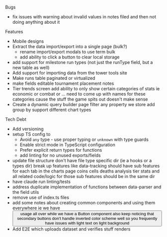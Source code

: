 Bugs
- fix issues with warning about invalid values in notes filed and then not doing anything about it

Features
- Mobile designs
- Extract the data import/export into a single page (bulk?)
    - rename import/export modals to use term bulk
    - add ability to click a button to clear local storage
- add support for milestone run types (not just the runType field, but a new table as well)
- Add support for importing data from the tower tools site    
- Make runs table paginated or virtualized
- make fields editable
    tournament placement
    notes
- Tier trends screen
    add ability to only show certain categories of stats
        ie economic or combat or ... need to come up with names for these categories cause the stuff the game spits out doesn't make sense
- Create a dynamic query builder page
    filter any property we store
    add group by
    support different chart types        

Tech Debt
- Add versioning
- setup TS config to
    - Avoid `any` type - use proper typing or `unknown` with type guards
    - Enable strict mode in TypeScript configuration
    - Prefer explicit return types for functions
    - add linting for no unused exports/fields
- update file structure
    don't have file type specific dir (ie a hooks or a types dir)
    break up features
        like data-tracking should have sub features for each tab in the charts page
            coins
            cells
            deaths analysis
            tier stats
        and all related code/logic for those sub features should be in the same dir
- have claude run linting/tests
- address duplicate implementation of functions between data-parser and the field utils
- remove use of index.ts files
- add some notes about creating common components and using them everywhere
    ie we have <button> usage all over while we have a Button component
    also keep noticing that secondary buttons don't handle inverted color scheme well
    so you frequently have issues with light text on light background
- Add E2E which uploads dataset and verifies stuff renders
